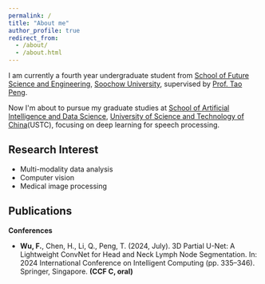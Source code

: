```yaml
---
permalink: /
title: "About me"
author_profile: true
redirect_from: 
  - /about/
  - /about.html
---
```


I am currently a fourth year undergraduate student from [School of Future Science and Engineering](https://future.suda.edu.cn/main.htm), [Soochow University](https://www.suda.edu.cn/), supervised by [Prof. Tao Peng](https://web.suda.edu.cn/pt/).

Now I'm about to pursue my graduate studies at [School of Artificial Intelligence and Data Science](https://saids.ustc.edu.cn/main.htm), [University of Science and Technology of China](https://www.ustc.edu.cn/)(USTC), focusing on deep learning for speech processing.

Research Interest
---------
- Multi-modality data analysis
- Computer vision
- Medical image processing

Publications
------------
**Conferences**
- **Wu, F.**, Chen, H., Li, Q., Peng, T. (2024, July). 3D Partial U-Net: A Lightweight ConvNet for Head and Neck Lymph Node Segmentation. In: 2024 International Conference on Intelligent Computing (pp. 335–346). Springer, Singapore. **(CCF C, oral)**
